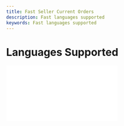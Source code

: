 ```yaml
---
title: Fast Seller Current Orders
description: Fast languages supported
keywords: Fast languages supported
---
```


# Languages Supported

<embed src="/reusables/for-sellers/_countries-supported.md" />
